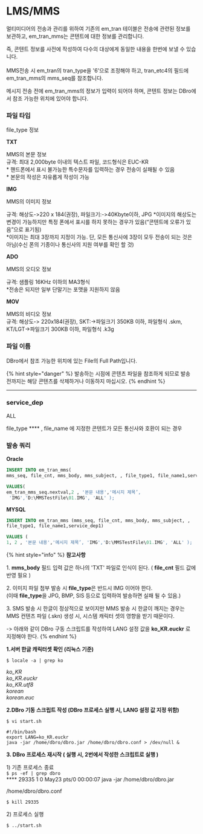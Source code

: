 # LMS/MMS

멀티미디어의 전송과 관리를 위하여 기존의 em\_tran 테이블은 전송에 관련된 정보를 보관하고, em\_tran\_mms는 콘텐트에 대한 정보를 관리합니다.

즉, 콘텐트 정보를 사전에 작성하여 다수의 대상에게 동일한 내용을 한번에 보낼 수 있습니다.\
\
MMS전송 시 em\_tran의 tran\_type을 '6'으로 조정해야 하고, tran\_etc4의 필드에 em\_tran\_mms의 mms\_seq를 참조합니다.

메시지 전송 전에 em\_tran\_mms의 정보가 입력이 되어야 하며, 콘텐트 정보는 DBro에서 참조 가능한 위치에 있어야 합니다.



### 파일 타입

file\_type 정보&#x20;

**TXT** &#x20;

MMS의 본문 정보\
규격: 최대 2,000byte 이내의 텍스트 파일, 코드형식은 EUC-KR\
\* 핸드폰에서 표시 불가능한 특수문자를 입력하는 경우 전송이 실패될 수 있음\
\* 본문의 작성은 자유롭게 작성이 가능



**IMG**

MMS의 이미지 정보

규격: 해상도->220 x 184(권장), 파일크기:->40Kbyte이하, JPG \*이미지의 해상도는 변경이 가능하지만 특정 폰에서 표시를 하지 못하는 경우가 있음(“콘텐트에 오류가 있음”으로 표기됨)\
\*이미지는 최대 3장까지 지정이 가능. 단, 모든 통신사에 3장이 모두 전송이 되는 것은 아님(수신 폰의 기종이나 통신사의 지원 여부를 확인 할 것)



**ADO**

MMS의 오디오 정보

규격: 샘플링 16KHz 이하의 MA3형식\
\*전송은 되지만 일부 단말기는 포맷을 지원하지 않음



**MOV**&#x20;

MMS의 비디오 정보\
규격: 해상도-> 220x184(권장), SKT:->파일크기 350KB 이하, 파일형식 .skm, KT/LGT->파일크기 300KB 이하, 파일형식 .k3g



### **파일 이름**

DBro에서 참조 가능한 위치에 있는 File의 Full Path입니다.

{% hint style="danger" %}
발송하는 시점에 콘텐츠 파일을 참조하게 되므로 발송 전까지는 해당 콘텐츠를 삭제하거나 이동하지 마십시오.
{% endhint %}

****

### **service\_dep**

ALL&#x20;

file\_type **** , file\_name 에 지정한 콘텐트가 모든 통신사와 호환이 되는 경우



### 발송 쿼리

**Oracle**

```sql
INSERT INTO em_tran_mms(
mms_seq, file_cnt, mms_body, mms_subject, , file_type1, file_name1,service_dep1)

VALUES(
em_tran_mms_seq.nextval,2 , '본문 내용','메시지 제목’,
 'IMG','D:\MMSTestFile\01.IMG', 'ALL' );
```

**MYSQL**

```sql
INSERT INTO em_tran_mms (mms_seq, file_cnt, mms_body, mms_subject, ,
file_type1, file_name1,service_dep1)

VALUES (
1, 2 , '본문 내용','메시지 제목’, 'IMG','D:\MMSTestFile\01.IMG', 'ALL' );
```



{% hint style="info" %}
**참고사항**

1\. **mms\_body** 필드 입력 값은 하나의 'TXT' 파일로 인식이 된다. ( **file\_cnt** 필드 값에 반영 필요 )

2\. 이미지 파일 첨부 발송 시 **file\_type**은 반드시 IMG 이어야 한다.\
(이때 **file\_type**을 JPG, BMP, SIS 등으로 입력하여 발송하면 실패 될 수 있음.)

3\. SMS 발송 시 한글이 정상적으로 보이지만 MMS 발송 시 한글이 깨지는 경우는 MMS 컨텐츠 파일 (.skn) 생성 시, 시스템 캐릭터 셋의 영향을 받기 때문이다.

\-> 아래와 같이 DBro 구동 스크립트를 작성하여 LANG 설정 값을 **ko\_KR.euckr** 로 지정해야 한다.
{% endhint %}



**1.서버 한글 캐릭터셋 확인 (리눅스 기준)**

`$ locale -a | grep ko`&#x20;

_ko\_KR_\
_ko\_KR.euckr_ \
_ko\_KR.utf8_\
_korean_ \
_korean.euc_

**2.DBro 기동 스크립트 작성 (DBro 프로세스 실행 시, LANG 설정 값 지정 위함)**

`$ vi start.sh`

```shell
#!/bin/bash
export LANG=ko_KR.euckr
java -jar /home/dbro/dbro.jar /home/dbro/dbro.conf > /dev/null &
```



**3. DBro 프로세스 재시작 ( 실행 시, 2번에서 작성한 스크립트로 실행 )**&#x20;

1\) 기존 프로세스 종료\
`$ ps -ef | grep dbro`\
\*\*\*\* 29335      1        0        May23 pts/0      00:00:07 java -jar /home/dbro/dbro.jar&#x20;

/home/dbro/dbro.conf&#x20;

`$ kill 29335`

2\) 프로세스 실행&#x20;

`$ ../start.sh`
